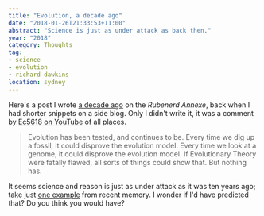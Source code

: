```yaml
---
title: "Evolution, a decade ago"
date: "2018-01-26T21:33:53+11:00"
abstract: "Science is just as under attack as back then."
year: "2018"
category: Thoughts
tag:
- science
- evolution
- richard-dawkins
location: sydney
---
```

Here's a post I wrote [a decade ago] on the *Rubenerd Annexe*, back when I had shorter snippets on a side blog. Only I didn't write it, it was a comment by [Ec5618 on YouTube] of all places.

> Evolution has been tested, and continues to be. Every time we dig up a fossil, it could disprove the evolution model. Every time we look at a genome, it could disprove the evolution model. If Evolutionary Theory were fatally flawed, all sorts of things could show that. But nothing has.

It seems science and reason is just as under attack as it was ten years ago; take just [one example] from recent memory. I wonder if I'd have predicted that? Do you think you would have?

[a decade ago]: https://rubenerd.com/http://static/https://static-ec5618-on-evolution/
[Ec5618 on YouTube]: https://youtube.com/watch?v=qR_z85O0P2M
[one example]: https://rubenerd.com/belle-gibson-fake-cures-and-media/
